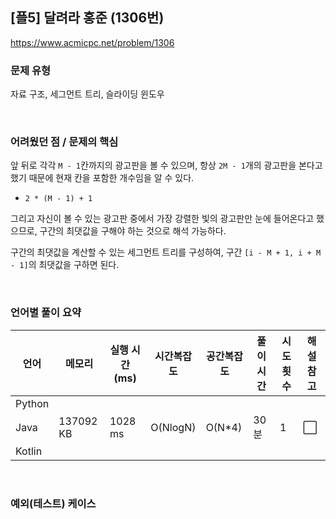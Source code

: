 ## [플5] 달려라 홍준 (1306번)

https://www.acmicpc.net/problem/1306

### 문제 유형

자료 구조, 세그먼트 트리, 슬라이딩 윈도우

<br>

### 어려웠던 점 / 문제의 핵심

앞 뒤로 각각 `M - 1`칸까지의 광고판을 볼 수 있으며, 항상 `2M - 1`개의 광고판을 본다고 했기 때문에 현재 칸을 포함한 개수임을 알 수 있다.

-  `2 * (M - 1) + 1`

그리고 자신이 볼 수 있는 광고판 중에서 가장 강렬한 빛의 광고판만 눈에 들어온다고 했으므로, 구간의 최댓값을 구해야 하는 것으로 해석 가능하다.

구간의 최댓값을 계산할 수 있는 세그먼트 트리를 구성하여, 구간 `[i - M + 1, i + M - 1]`의 최댓값을 구하면 된다.

<br>

### 언어별 풀이 요약

| 언어   | 메모리    | 실행 시간(ms) | 시간복잡도 | 공간복잡도 | 풀이 시간 | 시도 횟수 | 해설 참고            |
| ------ | --------- | ------------- | ---------- | ---------- | --------- | --------- | -------------------- |
| Python |           |               |            |            |           |           |                      |
| Java   | 137092 KB | 1028 ms       | O(NlogN)   | O(N*4)     | 30분      | 1         | :white_large_square: |
| Kotlin |           |               |            |            |           |           |                      |

<br>

### 예외(테스트) 케이스

```
```


